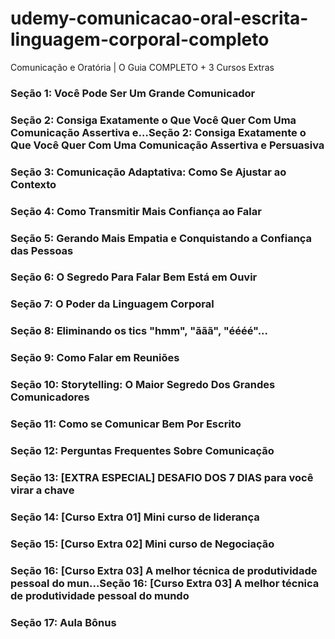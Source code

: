 # udemy-comunicacao-oral-escrita-linguagem-corporal-completo
Comunicação e Oratória | O Guia COMPLETO + 3 Cursos Extras

### Seção 1: Você Pode Ser Um Grande Comunicador

### Seção 2: Consiga Exatamente o Que Você Quer Com Uma Comunicação Assertiva e…Seção 2: Consiga Exatamente o Que Você Quer Com Uma Comunicação Assertiva e Persuasiva

### Seção 3: Comunicação Adaptativa: Como Se Ajustar ao Contexto

### Seção 4: Como Transmitir Mais Confiança ao Falar

### Seção 5: Gerando Mais Empatia e Conquistando a Confiança das Pessoas

### Seção 6: O Segredo Para Falar Bem Está em Ouvir

### Seção 7: O Poder da Linguagem Corporal

### Seção 8: Eliminando os tics "hmm", "ããã", "éééé"...

### Seção 9: Como Falar em Reuniões

### Seção 10: Storytelling: O Maior Segredo Dos Grandes Comunicadores

### Seção 11: Como se Comunicar Bem Por Escrito

### Seção 12: Perguntas Frequentes Sobre Comunicação

### Seção 13: [EXTRA ESPECIAL] DESAFIO DOS 7 DIAS para você virar a chave

### Seção 14: [Curso Extra 01] Mini curso de liderança

### Seção 15: [Curso Extra 02] Mini curso de Negociação

### Seção 16: [Curso Extra 03] A melhor técnica de produtividade pessoal do mun…Seção 16: [Curso Extra 03] A melhor técnica de produtividade pessoal do mundo

### Seção 17: Aula Bônus
